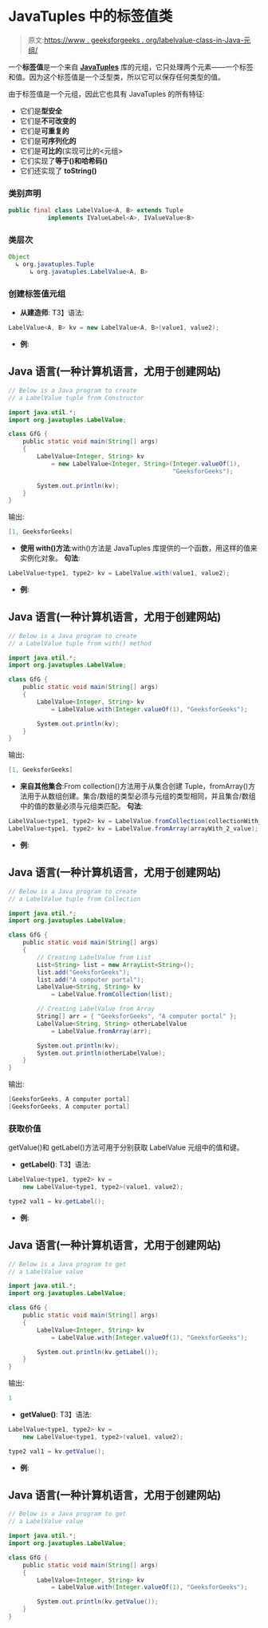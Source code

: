 # JavaTuples 中的标签值类

> 原文:[https://www . geeksforgeeks . org/labelvalue-class-in-Java-元组/](https://www.geeksforgeeks.org/labelvalue-class-in-java-tuples/)

一个**标签值**是一个来自 [**JavaTuples**](https://www.geeksforgeeks.org/javatuples-introduction/) 库的元组，它只处理两个元素——一个标签和值。因为这个标签值是一个泛型类，所以它可以保存任何类型的值。

由于标签值是一个元组，因此它也具有 JavaTuples 的所有特征:

*   它们是**型安全**
*   它们是**不可改变的**
*   它们是**可重复的**
*   它们是**可序列化的**
*   它们是**可比的**(实现可比的<元组>
*   它们实现了**等于()**和**哈希码()**
*   它们还实现了 **toString()**

### 类别声明

```java
public final class LabelValue<A, B> extends Tuple 
           implements IValueLabel<A>, IValueValue<B> 
```

### 类层次

```java
Object
  ↳ org.javatuples.Tuple
      ↳ org.javatuples.LabelValue<A, B> 
```

### 创建标签值元组

*   **从建造师**:
    T3】语法:

```java
LabelValue<A, B> kv = new LabelValue<A, B>(value1, value2);
```

*   **例**:

## Java 语言(一种计算机语言，尤用于创建网站)

```java
// Below is a Java program to create
// a LabelValue tuple from Constructor

import java.util.*;
import org.javatuples.LabelValue;

class GfG {
    public static void main(String[] args)
    {
        LabelValue<Integer, String> kv
            = new LabelValue<Integer, String>(Integer.valueOf(1),
                                              "GeeksforGeeks");

        System.out.println(kv);
    }
}
```

输出:

```java
[1, GeeksforGeeks]
```

*   **使用 with()方法**:with()方法是 JavaTuples 库提供的一个函数，用这样的值来实例化对象。
    **句法**:

```java
LabelValue<type1, type2> kv = LabelValue.with(value1, value2);
```

*   **例**:

## Java 语言(一种计算机语言，尤用于创建网站)

```java
// Below is a Java program to create
// a LabelValue tuple from with() method

import java.util.*;
import org.javatuples.LabelValue;

class GfG {
    public static void main(String[] args)
    {
        LabelValue<Integer, String> kv
            = LabelValue.with(Integer.valueOf(1), "GeeksforGeeks");

        System.out.println(kv);
    }
}
```

输出:

```java
[1, GeeksforGeeks]
```

*   **来自其他集合**:From collection()方法用于从集合创建 Tuple，fromArray()方法用于从数组创建。集合/数组的类型必须与元组的类型相同，并且集合/数组中的值的数量必须与元组类匹配。
    **句法**:

```java
LabelValue<type1, type2> kv = LabelValue.fromCollection(collectionWith_2_value);
LabelValue<type1, type2> kv = LabelValue.fromArray(arrayWith_2_value);
```

*   **例**:

## Java 语言(一种计算机语言，尤用于创建网站)

```java
// Below is a Java program to create
// a LabelValue tuple from Collection

import java.util.*;
import org.javatuples.LabelValue;

class GfG {
    public static void main(String[] args)
    {
        // Creating LabelValue from List
        List<String> list = new ArrayList<String>();
        list.add("GeeksforGeeks");
        list.add("A computer portal");
        LabelValue<String, String> kv
            = LabelValue.fromCollection(list);

        // Creating LabelValue from Array
        String[] arr = { "GeeksforGeeks", "A computer portal" };
        LabelValue<String, String> otherLabelValue
            = LabelValue.fromArray(arr);

        System.out.println(kv);
        System.out.println(otherLabelValue);
    }
}
```

输出:

```java
[GeeksforGeeks, A computer portal]
[GeeksforGeeks, A computer portal]
```

### 获取价值

getValue()和 getLabel()方法可用于分别获取 LabelValue 元组中的值和键。

*   **getLabel()**:
    T3】语法:

```java
LabelValue<type1, type2> kv = 
    new LabelValue<type1, type2>(value1, value2);

type2 val1 = kv.getLabel();
```

*   **例**:

## Java 语言(一种计算机语言，尤用于创建网站)

```java
// Below is a Java program to get
// a LabelValue value

import java.util.*;
import org.javatuples.LabelValue;

class GfG {
    public static void main(String[] args)
    {
        LabelValue<Integer, String> kv
            = LabelValue.with(Integer.valueOf(1), "GeeksforGeeks");

        System.out.println(kv.getLabel());
    }
}
```

输出:

```java
1
```

*   **getValue()**:
    T3】语法:

```java
LabelValue<type1, type2> kv = 
    new LabelValue<type1, type2>(value1, value2);

type2 val1 = kv.getValue();
```

*   **例**:

## Java 语言(一种计算机语言，尤用于创建网站)

```java
// Below is a Java program to get
// a LabelValue value

import java.util.*;
import org.javatuples.LabelValue;

class GfG {
    public static void main(String[] args)
    {
        LabelValue<Integer, String> kv
            = LabelValue.with(Integer.valueOf(1), "GeeksforGeeks");

        System.out.println(kv.getValue());
    }
}
```